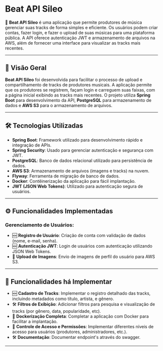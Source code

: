 # Beat API Sileo

🌟 **Beat API Sileo** é uma aplicação que permite produtores de música gerenciar suas tracks de forma simples e eficiente. Os usuários podem criar contas, fazer login, e fazer o upload de suas músicas para uma plataforma pública. A API oferece autenticação JWT e armazenamento de arquivos na AWS, além de fornecer uma interface para visualizar as tracks mais recentes.

---

## 📖 Visão Geral

**Beat API Sileo** foi desenvolvida para facilitar o processo de upload e compartilhamento de tracks de produtores musicais. A aplicação permite que os produtores se registrem, façam login e carreguem suas faixas, com a página inicial exibindo as tracks mais recentes. O projeto utiliza **Spring Boot** para desenvolvimento da API, **PostgreSQL** para armazenamento de dados e **AWS S3** para o armazenamento de arquivos.

---

## 🛠️ Tecnologias Utilizadas

- **Spring Boot**: Framework utilizado para desenvolvimento rápido e integração de APIs.
- **Spring Security**: Usado para gerenciar autenticação e segurança com JWT.
- **PostgreSQL**: Banco de dados relacional utilizado para persistência de dados.
- **AWS S3**: Armazenamento de arquivos (imagens e tracks) na nuvem.
- **Flyway**: Ferramenta de migração de banco de dados.
- **Docker**: Contêinerização da aplicação para fácil implantação.
- **JWT (JSON Web Tokens)**: Utilizado para autenticação segura de usuários.

---

## ⚙️ Funcionalidades Implementadas

### Gerenciamento de Usuários:
- 🆕 **Registro de Usuário**: Criação de conta com validação de dados (nome, e-mail, senha).
- 🆕 **Autenticação JWT**: Login de usuários com autenticação utilizando JSON Web Tokens.
- 📸 **Upload de Imagens**: Envio de imagens de perfil do usuário para AWS S3.

---

## 🚀 Funcionalidades há Implementar

- 🆕 **Cadastro de Tracks**: Implementar o registro detalhado das tracks, incluindo metadados como título, artista, e gênero.
- 🛠️ **Filtros de Exibição**: Adicionar filtros para pesquisa e visualização de tracks (por gênero, data, popularidade, etc).
- 🐳 **Dockerização Completa**: Completar a aplicação com Docker para facilitar a implantação.
- 🔐 **Controle de Acesso e Permissões**: Implementar diferentes níveis de acesso para usuários (produtores, administradores, etc.).
- 🛠️ **Documentação**: Documentar endpoint's através do swagger.

---
